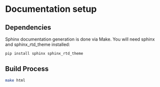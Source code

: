 # Documentation setup

## Dependencies
Sphinx documentation generation is done via Make. You will need sphinx and sphinx_rtd_theme installed:
```bash
pip install sphinx sphinx_rtd_theme
```

## Build Process
```bash
make html
```

